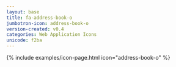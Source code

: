 ```yaml
---
layout: base
title: fa-address-book-o
jumbotron-icon: address-book-o
version-created: v0.4
categories: Web Application Icons
unicode: f2ba
---
```


{% include examples/icon-page.html icon="address-book-o" %}
